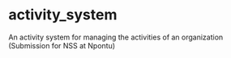 # activity_system
An activity system for managing the activities of an organization (Submission for NSS at Npontu)

